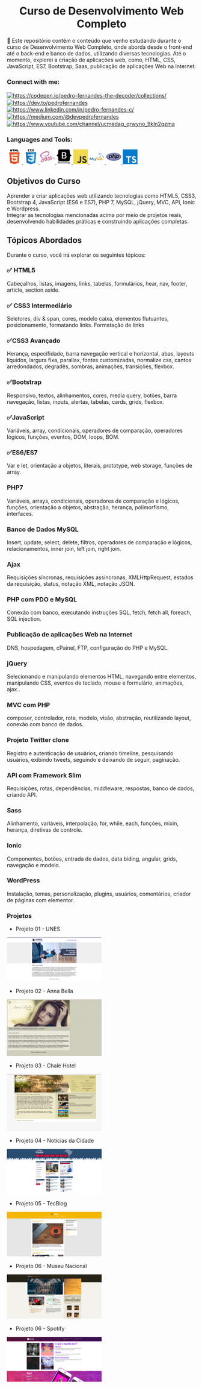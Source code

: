 <h1 align="center">Curso de Desenvolvimento Web Completo</h1>

🌱 Este repositório contém o conteúdo que venho estudando durante o curso de Desenvolvimento Web Completo, onde aborda desde o front-end até o back-end e banco de dados, utilizando diversas tecnologias. Até o momento, explorei a criação de aplicações web, como, HTML, CSS, JavaScript, ES7, Bootstrap, Saas, publicação de aplicações Web na Internet.

<h3 align="left">Connect with me:</h3>
<p align="left">
<a href="https://codepen.io/pedro-fernandes-the-decoder/collections/" target="blank"><img align="center" src="https://raw.githubusercontent.com/rahuldkjain/github-profile-readme-generator/master/src/images/icons/Social/codepen.svg" alt="https://codepen.io/pedro-fernandes-the-decoder/collections/" height="30" width="40" /></a>
<a href="https://dev.to/pedrofernandes" target="blank"><img align="center" src="https://raw.githubusercontent.com/rahuldkjain/github-profile-readme-generator/master/src/images/icons/Social/devto.svg" alt="https://dev.to/pedrofernandes" height="30" width="40" /></a>
<a href="https://www.linkedin.com/in/pedro-fernandes-c/" target="blank"><img align="center" src="https://raw.githubusercontent.com/rahuldkjain/github-profile-readme-generator/master/src/images/icons/Social/linked-in-alt.svg" alt="https://www.linkedin.com/in/pedro-fernandes-c/" height="30" width="40" /></a>
<a href="https://medium.com/@devpedrofernandes" target="blank"><img align="center" src="https://raw.githubusercontent.com/rahuldkjain/github-profile-readme-generator/master/src/images/icons/Social/medium.svg" alt="https://medium.com/@devpedrofernandes" height="30" width="40" /></a>
<a href="https://www.youtube.com/channel/ucmedag_qrwyno_9kln2qzma" target="blank"><img align="center" src="https://raw.githubusercontent.com/rahuldkjain/github-profile-readme-generator/master/src/images/icons/Social/youtube.svg" alt="https://www.youtube.com/channel/ucmedag_qrwyno_9kln2qzma" height="30" width="40" /></a>
</p>

<h3 align="left">Languages and Tools:</h3>
<p align="left"> 
 <a href="https://www.w3.org/html/" target="_blank" rel="noreferrer"> <img src="https://raw.githubusercontent.com/devicons/devicon/master/icons/html5/html5-original-wordmark.svg" alt="html5" width="40" height="40"/> </a> 
 <a href="https://www.w3schools.com/css/" target="_blank" rel="noreferrer"> <img src="https://raw.githubusercontent.com/devicons/devicon/master/icons/css3/css3-original-wordmark.svg" alt="css3" width="40" height="40"/> </a>
  <a href="https://sass-lang.com" target="_blank" rel="noreferrer"> <img src="https://raw.githubusercontent.com/devicons/devicon/master/icons/sass/sass-original.svg" alt="sass" width="40" height="40"/> </a>
  <a href="https://getbootstrap.com" target="_blank" rel="noreferrer"> <img src="https://raw.githubusercontent.com/devicons/devicon/master/icons/bootstrap/bootstrap-plain-wordmark.svg" alt="bootstrap" width="40" height="40"/> </a>
 <a href="https://developer.mozilla.org/en-US/docs/Web/JavaScript" target="_blank" rel="noreferrer"> <img src="https://raw.githubusercontent.com/devicons/devicon/master/icons/javascript/javascript-original.svg" alt="javascript" width="40" height="40"/> </a>
 <a href="https://www.mysql.com/" target="_blank" rel="noreferrer"> <img src="https://raw.githubusercontent.com/devicons/devicon/master/icons/mysql/mysql-original-wordmark.svg" alt="mysql" width="40" height="40"/> </a> 
 <a href="https://www.php.net" target="_blank" rel="noreferrer"> <img src="https://raw.githubusercontent.com/devicons/devicon/master/icons/php/php-original.svg" alt="php" width="40" height="40"/> </a>
 <a href="https://www.typescriptlang.org/" target="_blank" rel="noreferrer"> <img src="https://raw.githubusercontent.com/devicons/devicon/master/icons/typescript/typescript-original.svg" alt="typescript" width="40" height="40"/> </a> </p>

<h2>Objetivos do Curso</h2>

Aprender a criar aplicações web utilizando tecnologias como HTML5, CSS3, Bootstrap 4, JavaScript (ES6 e ES7), PHP 7, MySQL, jQuery, MVC, API, Ionic e Wordpress.
<br>Integrar as tecnologias mencionadas acima por meio de projetos reais, desenvolvendo habilidades práticas e construindo aplicações completas.

<h2> Tópicos Abordados </h2>

Durante o curso, você irá explorar os seguintes tópicos:

<h3>✅ HTML5 </h3>
Cabeçalhos, listas, imagens, links, tabelas, formulários, hear, nav, footer, article, section aside.
<h3>✅ CSS3 Intermediário</h3>
Seletores, div & span, cores, modelo caixa, elementos flutuantes, posicionamento, formatando links.
Formatação de links
<h3>✅CSS3 Avançado</h3>

Herança, especifidade, barra navegação vertical e horizontal, abas, layouts líquidos, largura fixa, parallax, fontes customizadas, normalize css, cantos arredondados, degradês, sombras, animações, transições, flexbox.

<h3>✅Bootstrap</h3>

Responsivo, textos, alinhamentos, cores, media query, botões, barra navegação, listas, inputs, alertas, tabelas, cards, grids, flexbox.

<h3>✅JavaScript</h3>
Variáveis, array, condicionais, operadores de comparação, operadores lógicos, funções, eventos, DOM, loops, BOM.
<h3>✅ES6/ES7</h3>
Var e let, orientação a objetos, literais, prototype, web storage, funções de array.

<h3>PHP7</h3>

Variáveis, arrays, condicionais, operadores de comparação e lógicos, funções, orientação a objetos, abstração, herança, polimorfismo, interfaces.

<h3>Banco de Dados MySQL</h3>
Insert, update, select, delete, filtros, operadores de comparação e lógicos, relacionamentos, inner join, left join, right join.
<h3>Ajax</h3>

Requisições síncronas, requisições assíncronas, XMLHttpRequest, estados da requisição, status, notação XML, notação JSON.

<h3>PHP com PDO e MySQL</h3>

Conexão com banco, executando instruções SQL, fetch, fetch all, foreach, SQL injection.

<h3>Publicação de aplicações Web na Internet</h3>
DNS, hospedagem, cPainel, FTP, configuração do PHP e MySQL.
<h3>jQuery</h3>

Selecionando e manipulando elementos HTML, navegando entre elementos, manipulando CSS, eventos de teclado, mouse e formulário, animações, ajax..

<h3>MVC com PHP</h3>

composer, controlador, rota, modelo, visão, abstração, reutilizando layout, conexão com banco de dados.

<h3>Projeto Twitter clone</h3>
Registro e autenticação de usuários, criando timeline, pesquisando usuários, exibindo tweets, seguindo e deixando de seguir, paginação.
<h3>API com Framework Slim</h3>

Requisições, rotas, dependências, middleware, respostas, banco de dados, criando API.

<h3>Sass</h3>

Alinhamento, variáveis, interpolação, for, while, each, funções, mixin, herança, diretivas de controle.

<h3>Ionic</h3>
Componentes, botões, entrada de dados, data biding, angular, grids, navegação e modelo.
<h3>WordPress</h3>
Instalação, temas, personalização, plugins, usuários, comentários, criador de páginas com elementor.


### Projetos
- Projeto 01 - UNES
<img src="images_readme/projeto1.png"  width="50%" height="50%"> 

- Projeto 02 - Anna Bella
<img src="images_readme/projeto02.png"  width="50%" height="50%"> 

- Projeto 03 - Chalé Hotel
<img src="images_readme/projeto03.png"  width="50%" height="50%"> 

- Projeto 04 - Noticias da Cidade
<img src="images_readme/projeto04.png"  width="50%" height="50%"> 

- Projeto 05 - TecBlog
<img src="images_readme/projeto05.png"  width="50%" height="50%"> 

- Projeto 06 - Museu Nacional
<img src="images_readme/projeto06.png"  width="50%" height="50%"> 


- Projeto 06 - Spotify
<img src="images_readme/projeto07.png"  width="50%" height="50%"> 
